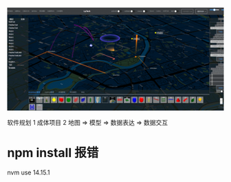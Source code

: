 ![](README.assets/GIF%202022-6-27%2016-49-34.gif)

软件规划
1 成体项目
2 地图 => 模型 => 数据表达 => 数据交互


# npm install 报错
nvm use 14.15.1
